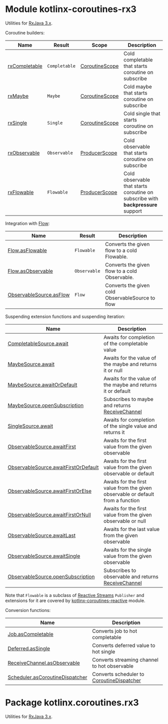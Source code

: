 # Module kotlinx-coroutines-rx3

Utilities for [RxJava 3.x](https://github.com/ReactiveX/RxJava).

Coroutine builders:

| **Name**        | **Result**                              | **Scope**        | **Description**
| --------------- | --------------------------------------- | ---------------- | ---------------
| [rxCompletable] | `Completable`                           | [CoroutineScope] | Cold completable that starts coroutine on subscribe
| [rxMaybe]       | `Maybe`                                 | [CoroutineScope] | Cold maybe that starts coroutine on subscribe
| [rxSingle]      | `Single`                                | [CoroutineScope] | Cold single that starts coroutine on subscribe
| [rxObservable]  | `Observable`                            | [ProducerScope]  | Cold observable that starts coroutine on subscribe
| [rxFlowable]    | `Flowable`                              | [ProducerScope]  | Cold observable that starts coroutine on subscribe with **backpressure** support 

Integration with [Flow]:

| **Name**                   | **Result**      | **Description**
| ---------------            | --------------  | ---------------
| [Flow.asFlowable]          | `Flowable`      | Converts the given flow to a cold Flowable.
| [Flow.asObservable]        | `Observable`    | Converts the given flow to a cold Observable.
| [ObservableSource.asFlow]  | `Flow`          | Converts the given cold ObservableSource to flow

Suspending extension functions and suspending iteration:

| **Name** | **Description**
| -------- | ---------------
| [CompletableSource.await][io.reactivex.rxjava3.core.CompletableSource.await] | Awaits for completion of the completable value 
| [MaybeSource.await][io.reactivex.rxjava3.core.MaybeSource.await] | Awaits for the value of the maybe and returns it or null 
| [MaybeSource.awaitOrDefault][io.reactivex.rxjava3.core.MaybeSource.awaitOrDefault] | Awaits for the value of the maybe and returns it or default 
| [MaybeSource.openSubscription][io.reactivex.rxjava3.core.MaybeSource.openSubscription] | Subscribes to maybe and returns [ReceiveChannel] 
| [SingleSource.await][io.reactivex.rxjava3.core.SingleSource.await] | Awaits for completion of the single value and returns it 
| [ObservableSource.awaitFirst][io.reactivex.rxjava3.core.ObservableSource.awaitFirst] | Awaits for the first value from the given observable
| [ObservableSource.awaitFirstOrDefault][io.reactivex.rxjava3.core.ObservableSource.awaitFirstOrDefault] | Awaits for the first value from the given observable or default
| [ObservableSource.awaitFirstOrElse][io.reactivex.rxjava3.core.ObservableSource.awaitFirstOrElse] | Awaits for the first value from the given observable or default from a function
| [ObservableSource.awaitFirstOrNull][io.reactivex.rxjava3.core.ObservableSource.awaitFirstOrNull] | Awaits for the first value from the given observable or null
| [ObservableSource.awaitLast][io.reactivex.rxjava3.core.ObservableSource.awaitFirst] | Awaits for the last value from the given observable
| [ObservableSource.awaitSingle][io.reactivex.rxjava3.core.ObservableSource.awaitSingle] | Awaits for the single value from the given observable
| [ObservableSource.openSubscription][io.reactivex.rxjava3.core.ObservableSource.openSubscription] | Subscribes to observable and returns [ReceiveChannel] 

Note that `Flowable` is a subclass of [Reactive Streams](https://www.reactive-streams.org)
`Publisher` and extensions for it are covered by
[kotlinx-coroutines-reactive](../kotlinx-coroutines-reactive) module.

Conversion functions:

| **Name** | **Description**
| -------- | ---------------
| [Job.asCompletable][kotlinx.coroutines.Job.asCompletable] | Converts job to hot completable
| [Deferred.asSingle][kotlinx.coroutines.Deferred.asSingle] | Converts deferred value to hot single
| [ReceiveChannel.asObservable][kotlinx.coroutines.channels.ReceiveChannel.asObservable] | Converts streaming channel to hot observable
| [Scheduler.asCoroutineDispatcher][io.reactivex.rxjava3.core.Scheduler.asCoroutineDispatcher] | Converts scheduler to [CoroutineDispatcher]

<!--- MODULE kotlinx-coroutines-core -->
<!--- INDEX kotlinx.coroutines -->
[CoroutineScope]: https://kotlin.github.io/kotlinx.coroutines/kotlinx-coroutines-core/kotlinx.coroutines/-coroutine-scope/index.html
[CoroutineDispatcher]: https://kotlin.github.io/kotlinx.coroutines/kotlinx-coroutines-core/kotlinx.coroutines/-coroutine-dispatcher/index.html
<!--- INDEX kotlinx.coroutines.channels -->
[ProducerScope]: https://kotlin.github.io/kotlinx.coroutines/kotlinx-coroutines-core/kotlinx.coroutines.channels/-producer-scope/index.html
[ReceiveChannel]: https://kotlin.github.io/kotlinx.coroutines/kotlinx-coroutines-core/kotlinx.coroutines.channels/-receive-channel/index.html
<!--- INDEX kotlinx.coroutines.flow -->
[Flow]: https://kotlin.github.io/kotlinx.coroutines/kotlinx-coroutines-core/kotlinx.coroutines.flow/-flow/index.html
<!--- MODULE kotlinx-coroutines-rx3 -->
<!--- INDEX kotlinx.coroutines.rx3 -->
[rxCompletable]: https://kotlin.github.io/kotlinx.coroutines/kotlinx-coroutines-rx3/kotlinx.coroutines.rx3/rx-completable.html
[rxMaybe]: https://kotlin.github.io/kotlinx.coroutines/kotlinx-coroutines-rx3/kotlinx.coroutines.rx3/rx-maybe.html
[rxSingle]: https://kotlin.github.io/kotlinx.coroutines/kotlinx-coroutines-rx3/kotlinx.coroutines.rx3/rx-single.html
[rxObservable]: https://kotlin.github.io/kotlinx.coroutines/kotlinx-coroutines-rx3/kotlinx.coroutines.rx3/rx-observable.html
[rxFlowable]: https://kotlin.github.io/kotlinx.coroutines/kotlinx-coroutines-rx3/kotlinx.coroutines.rx3/rx-flowable.html
[Flow.asFlowable]: https://kotlin.github.io/kotlinx.coroutines/kotlinx-coroutines-rx3/kotlinx.coroutines.rx3/kotlinx.coroutines.flow.-flow/as-flowable.html
[Flow.asObservable]: https://kotlin.github.io/kotlinx.coroutines/kotlinx-coroutines-rx3/kotlinx.coroutines.rx3/kotlinx.coroutines.flow.-flow/as-observable.html
[ObservableSource.asFlow]: https://kotlin.github.io/kotlinx.coroutines/kotlinx-coroutines-rx3/kotlinx.coroutines.rx3/io.reactivex.-observable-source/as-flow.html
[io.reactivex.rxjava3.core.CompletableSource.await]: https://kotlin.github.io/kotlinx.coroutines/kotlinx-coroutines-rx3/kotlinx.coroutines.rx3/io.reactivex.rxjava3.core.-completable-source/await.html
[io.reactivex.rxjava3.core.MaybeSource.await]: https://kotlin.github.io/kotlinx.coroutines/kotlinx-coroutines-rx3/kotlinx.coroutines.rx3/io.reactivex.rxjava3.core.-maybe-source/await.html
[io.reactivex.rxjava3.core.MaybeSource.awaitOrDefault]: https://kotlin.github.io/kotlinx.coroutines/kotlinx-coroutines-rx3/kotlinx.coroutines.rx3/io.reactivex.rxjava3.core.-maybe-source/await-or-default.html
[io.reactivex.rxjava3.core.MaybeSource.openSubscription]: https://kotlin.github.io/kotlinx.coroutines/kotlinx-coroutines-rx3/kotlinx.coroutines.rx3/io.reactivex.rxjava3.core.-maybe-source/open-subscription.html
[io.reactivex.rxjava3.core.SingleSource.await]: https://kotlin.github.io/kotlinx.coroutines/kotlinx-coroutines-rx3/kotlinx.coroutines.rx3/io.reactivex.rxjava3.core.-single-source/await.html
[io.reactivex.rxjava3.core.ObservableSource.awaitFirst]: https://kotlin.github.io/kotlinx.coroutines/kotlinx-coroutines-rx3/kotlinx.coroutines.rx3/io.reactivex.rxjava3.core.-observable-source/await-first.html
[io.reactivex.rxjava3.core.ObservableSource.awaitFirstOrDefault]: https://kotlin.github.io/kotlinx.coroutines/kotlinx-coroutines-rx3/kotlinx.coroutines.rx3/io.reactivex.rxjava3.core.-observable-source/await-first-or-default.html
[io.reactivex.rxjava3.core.ObservableSource.awaitFirstOrElse]: https://kotlin.github.io/kotlinx.coroutines/kotlinx-coroutines-rx3/kotlinx.coroutines.rx3/io.reactivex.rxjava3.core.-observable-source/await-first-or-else.html
[io.reactivex.rxjava3.core.ObservableSource.awaitFirstOrNull]: https://kotlin.github.io/kotlinx.coroutines/kotlinx-coroutines-rx3/kotlinx.coroutines.rx3/io.reactivex.rxjava3.core.-observable-source/await-first-or-null.html
[io.reactivex.rxjava3.core.ObservableSource.awaitSingle]: https://kotlin.github.io/kotlinx.coroutines/kotlinx-coroutines-rx3/kotlinx.coroutines.rx3/io.reactivex.rxjava3.core.-observable-source/await-single.html
[io.reactivex.rxjava3.core.ObservableSource.openSubscription]: https://kotlin.github.io/kotlinx.coroutines/kotlinx-coroutines-rx3/kotlinx.coroutines.rx3/io.reactivex.rxjava3.core.-observable-source/open-subscription.html
[kotlinx.coroutines.Job.asCompletable]: https://kotlin.github.io/kotlinx.coroutines/kotlinx-coroutines-rx3/kotlinx.coroutines.rx3/kotlinx.coroutines.-job/as-completable.html
[kotlinx.coroutines.Deferred.asSingle]: https://kotlin.github.io/kotlinx.coroutines/kotlinx-coroutines-rx3/kotlinx.coroutines.rx3/kotlinx.coroutines.-deferred/as-single.html
[kotlinx.coroutines.channels.ReceiveChannel.asObservable]: https://kotlin.github.io/kotlinx.coroutines/kotlinx-coroutines-rx3/kotlinx.coroutines.rx3/kotlinx.coroutines.channels.-receive-channel/as-observable.html
[io.reactivex.rxjava3.core.Scheduler.asCoroutineDispatcher]: https://kotlin.github.io/kotlinx.coroutines/kotlinx-coroutines-rx3/kotlinx.coroutines.rx3/io.reactivex.rxjava3.core.-scheduler/as-coroutine-dispatcher.html
<!--- END -->

# Package kotlinx.coroutines.rx3

Utilities for [RxJava 3.x](https://github.com/ReactiveX/RxJava).
